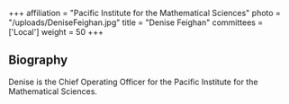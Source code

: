+++
affiliation = "Pacific Institute for the Mathematical Sciences"
photo = "/uploads/DeniseFeighan.jpg"
title = "Denise Feighan"
committees = ['Local']
weight = 50
+++
## Biography
Denise is the Chief Operating Officer for the Pacific Institute for the
Mathematical Sciences.
